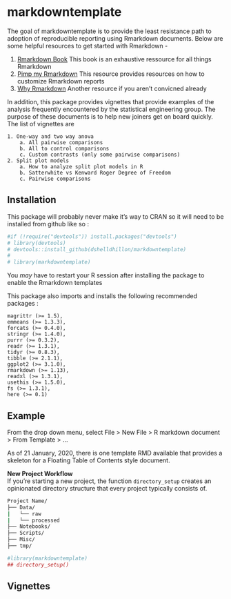 
<!-- README.md is generated from README.Rmd. Please edit that file -->

# markdowntemplate

<!-- badges: start -->

<!-- badges: end -->

The goal of markdowntemplate is to provide the least resistance path to
adoption of reproducible reporting using Rmarkdown documents. Below are
some helpful resources to get started with Rmarkdown -

1.  [Rmarkdown Book](https://bookdown.org/yihui/rmarkdown/) This book is
    an exhaustive ressource for all things Rmarkdown  
2.  [Pimp my
    Rmarkdown](https://holtzy.github.io/Pimp-my-rmd/#use_dt_for_tables)
    This resource provides resources on how to customize Rmarkdown
    reports  
3.  [Why
    Rmarkdown](https://andrewbtran.github.io/NICAR/2018/workflow/docs/02-rmarkdown.html)
    Another resource if you aren’t convicned already

In addition, this package provides vignettes that provide examples of
the analysis frequently encountered by the statistical engineering
group. The purpose of these documents is to help new joiners get on
board quickly. The list of vignettes are

``` 
1. One-way and two way anova   
    a. All pairwise comparisons    
    b. All to control comparisons   
    c. Custom contrasts (only some pairwise comparisons)     
2. Split plot models     
    a. How to analyze split plot models in R    
    b. Satterwhite vs Kenward Roger Degree of Freedom     
    c. Pairwise comparisons    
```

## Installation

This package will probably never make it’s way to CRAN so it will need
to be installed from github like so :

``` r
#if (!require("devtools")) install.packages("devtools")
# library(devtools)  
# devtools::install_github(dshelldhillon/markdowntemplate) 
# 
# library(markdowntemplate) 
```

You *may* have to restart your R session after installing the package to
enable the Rmarkdown templates

This package also imports and installs the following recommended
packages :

    magrittr (>= 1.5),
    emmeans (>= 1.3.3),
    forcats (>= 0.4.0),
    stringr (>= 1.4.0),
    purrr (>= 0.3.2),
    readr (>= 1.3.1),
    tidyr (>= 0.8.3),
    tibble (>= 2.1.1),
    ggplot2 (>= 3.1.0),
    rmarkdown (>= 1.13),
    readxl (>= 1.3.1),
    usethis (>= 1.5.0),
    fs (>= 1.3.1),
    here (>= 0.1)

## Example

From the drop down menu, select File \> New File \> R markdown document
\> From Template \> …

As of 21 January, 2020, there is one template RMD available that
provides a skeleton for a Floating Table of Contents style document.

**New Project Workflow**  
If you’re starting a new project, the function `directory_setup` creates
an opinionated directory structure that every project typically consists
of.

``` bash
Project Name/
├── Data/
|   └── raw
|   └── processed
├── Notebooks/
├── Scripts/
├── Misc/
├── tmp/
```

``` r
#library(markdowntemplate)
## directory_setup()
```

## Vignettes
